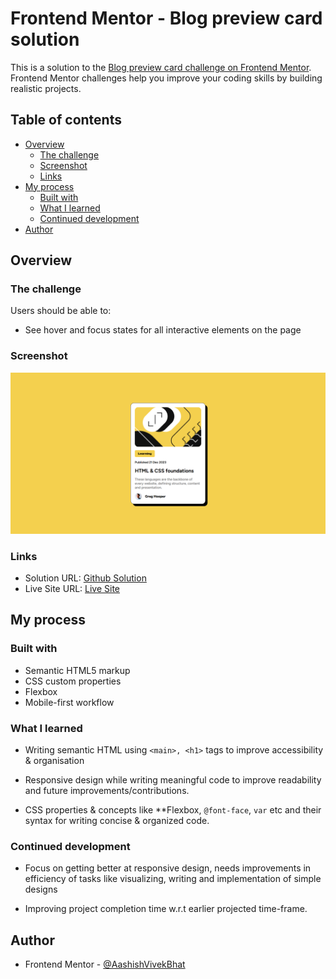 # Frontend Mentor - Blog preview card solution

This is a solution to the [Blog preview card challenge on Frontend Mentor](https://www.frontendmentor.io/challenges/blog-preview-card-ckPaj01IcS). Frontend Mentor challenges help you improve your coding skills by building realistic projects. 

## Table of contents

- [Overview](#overview)
  - [The challenge](#the-challenge)
  - [Screenshot](#screenshot)
  - [Links](#links)
- [My process](#my-process)
  - [Built with](#built-with)
  - [What I learned](#what-i-learned)
  - [Continued development](#continued-development)
- [Author](#author)


## Overview

### The challenge

Users should be able to:

- See hover and focus states for all interactive elements on the page

### Screenshot

![](./assets/images/Desktop_view.PNG)


### Links

- Solution URL: [Github Solution](https://github.com/AashishVivekBhat/blog_preview)
- Live Site URL: [Live Site]([https://your-live-site-url.com](https://aashishvivekbhat.github.io/blog_preview/))

## My process

### Built with

- Semantic HTML5 markup
- CSS custom properties
- Flexbox
- Mobile-first workflow


### What I learned

- Writing semantic HTML using ```<main>, <h1>``` tags to improve accessibility & organisation

- Responsive design while writing meaningful code to improve readability and future improvements/contributions.

- CSS properties & concepts like **Flexbox, ```@font-face```, ```var``` etc and their syntax for writing concise & organized code.


### Continued development

- Focus on getting better at responsive design, needs improvements in efficiency of tasks like visualizing, writing and implementation of simple designs

- Improving project completion time w.r.t earlier projected time-frame.

## Author

- Frontend Mentor - [@AashishVivekBhat](https://www.frontendmentor.io/profile/aashishvivekbhat)

